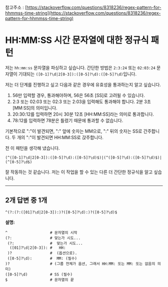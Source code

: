 참고주소 : [https://stackoverflow.com/questions/8318236/regex-pattern-for-hhmmss-time-string](https://stackoverflow.com/questions/8318236/regex-pattern-for-hhmmss-time-string)

# HH:MM:SS 시간 문자열에 대한 정규식 패턴

저는 `hh:mm:ss` 문자열을 파싱하고 싶습니다. 간단한 방법은 `2:3:24` 또는 `02:03:24` 문자열이 기대되는 `([0-1]?\d|2[0-3]):([0-5]?\d):([0-5]?\d)`입니다.

저는 더 단계를 진행하고 싶고 다음과 같은 경우에 유효성을 통과하는지 알고 싶습니다.

1. 56만 입력할 경우, 통과해야하며, 56은 56초 [SS]로 고려될 수 있습니다.
2. 2:3 또는 02:03 또는 02:3 또는 2:03을 입력해도 통과해야 합니다. 2분 3초 [MM:SS]의 의미입니다.
3. 20:30:12를 입력하면 20시 30분 12초 [HH:MM:SS]라는 의미로 통과합니다.
4. 78:12를 입력하면 78분은 틀렸기 때문에 통과할 수 없습니다.

기본적으로 ":"이 발견되면, ":" 앞에 숫자는 MM으로, ":" 뒤의 숫자는 SS로 간주합니다. 두 개의 ":"이 발견되면 HH:MM:SS로 갅주합니다.

전 이 패턴을 생각해 냈습니다.

```
(^([0-1]?\d|2[0-3]):([0-5]?\d):([0-5]?\d)$)|(^([0-5]?\d):([0-5]?\d)$)|(^[0-5]?\d$)
```

잘 작동하는 것 같습니다. 저는 이 작업을 할 수 있는 다른 더 간단한 정규식을 알고 싶습니다.

---

## 2개 답변 중 1개

```
^(?:(?:([01]?\d|2[0-3]):)?([0-5]?\d):)?([0-5]?\d)$
```

**설명:**

```
^                   # 문자열의 시작
(?:                 # 맞는가 시도...
 (?:                #  맞는가 시도...
  ([01]?\d|2[0-3]): #   HH:
 )?                 #  (옵션으로).
 ([0-5]?\d):        #  MM: (필수)
)?                  # (그룹 전체가 옵션, 그래서 HH:MM: 또는 MM: 또는 없음의 의미)
([0-5]?\d)          # SS (필수)
$                   # 문자열의 끝
```
